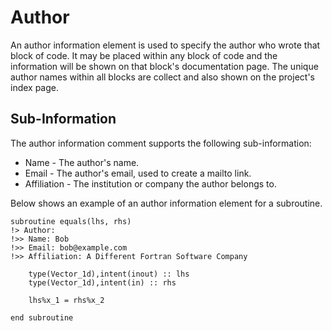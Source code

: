 # Author
An author information element is used to specify the author who wrote that block of code. It may be placed within any block of code and the information will be shown on that block's documentation page. The unique author names within all blocks are collect and also shown on the project's index page.

## Sub-Information
The author information comment supports the following sub-information:

 * Name - The author's name.
 * Email - The author's email, used to create a mailto link.
 * Affiliation - The institution or company the author belongs to.

Below shows an example of an author information element for a subroutine.

    subroutine equals(lhs, rhs)
    !> Author:
    !>> Name: Bob
    !>> Email: bob@example.com
    !>> Affiliation: A Different Fortran Software Company
        
        type(Vector_1d),intent(inout) :: lhs
        type(Vector_1d),intent(in) :: rhs
                
        lhs%x_1 = rhs%x_2
        
    end subroutine